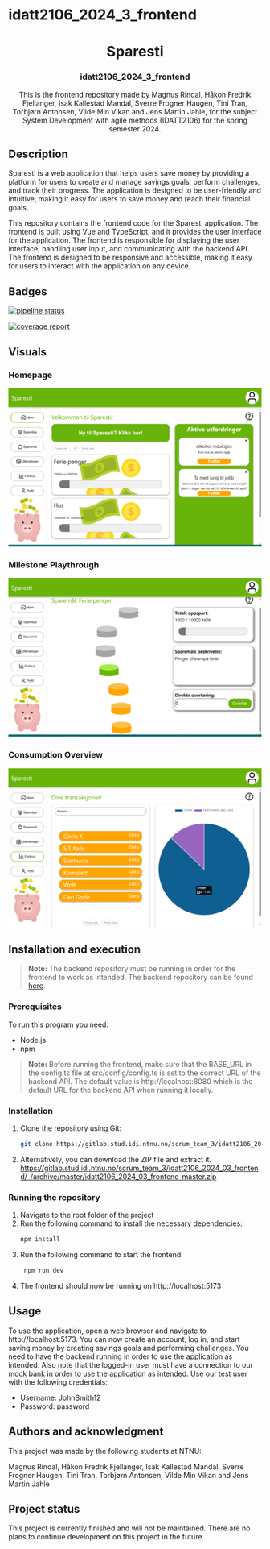 # idatt2106_2024_3_frontend

<div align="center">
  <h1 align="center">Sparesti</h1>
  <h3 align="center">idatt2106_2024_3_frontend </h3>
  <p align="center">
  This is the frontend repository made by Magnus Rindal, Håkon Fredrik Fjellanger, Isak Kallestad Mandal, Sverre Frogner Haugen, Tini Tran, Torbjørn Antonsen, Vilde Min Vikan and Jens Martin Jahle, for the subject System Development with agile methods (IDATT2106) for the spring semester 2024.
  </p>
</div>

## Description

Sparesti is a web application that helps users save money by providing a platform for users to
create and manage savings goals, perform challenges, and track their progress.
The application is designed to be user-friendly and intuitive, making it easy for users to save
money and reach their financial goals.

This repository contains the frontend code for the Sparesti application. The frontend is built using Vue and TypeScript, and it provides the user interface for the application.
The frontend is responsible for displaying the user interface, handling user input, and communicating with the backend API. 
The frontend is designed to be responsive and accessible, making it easy for users to interact with the application on any device.


## Badges

<a href="https://gitlab.stud.idi.ntnu.no/scrum_team_3/idatt2106_2024_03_frontend/-/commits/master"><img alt="pipeline status" src="https://gitlab.stud.idi.ntnu.no/scrum_team_3/idatt2106_2024_03_frontend/badges/master/pipeline.svg" /></a>


<a href="https://gitlab.stud.idi.ntnu.no/scrum_team_3/idatt2106_2024_03_frontend/-/commits/master"><img alt="coverage report" src="https://gitlab.stud.idi.ntnu.no/scrum_team_3/idatt2106_2024_03_frontend/badges/master/coverage.svg" /></a>

## Visuals

### Homepage
![Homepage](src/assets/readmeImages/homepage.png)
### Milestone Playthrough
![ChallengePlaythrough](src/assets/readmeImages/challengePlaythrough.png)
### Consumption Overview
![ConsumptionOverview](src/assets/readmeImages/consumptionOverview.png)


## Installation and execution

> **Note:** The backend repository must be running in order for the frontend to work as intended.
> The backend repository can be found [here](https://gitlab.stud.idi.ntnu.no/scrum_team_3/idatt2106_2024_03_backend).

### Prerequisites

To run this program you need:

- Node.js
- npm

> **Note:** Before running the frontend, make sure that the BASE_URL in the config.ts file at src/config/config.ts is set to the correct URL of the backend API.
> The default value is http://localhost:8080 which is the default URL for the backend API when running it locally.


### Installation

1. Clone the repository using Git:
   ```sh
   git clone https://gitlab.stud.idi.ntnu.no/scrum_team_3/idatt2106_2024_03_frontend
    ```
   
2. Alternatively, you can download the ZIP file and extract it.
    https://gitlab.stud.idi.ntnu.no/scrum_team_3/idatt2106_2024_03_frontend/-/archive/master/idatt2106_2024_03_frontend-master.zip

### Running the repository

1. Navigate to the root folder of the project
2. Run the following command to install the necessary dependencies:
   ```sh
   npm install
   ```
3. Run the following command to start the frontend:
   ```sh
    npm run dev
    ```
4. The frontend should now be running on http://localhost:5173



## Usage

To use the application, open a web browser and navigate to http://localhost:5173.
You can now create an account, log in, and start saving money by creating savings goals and performing challenges.
You need to have the backend running in order to use the application as intended.
Also note that the logged-in user must have a connection to our mock bank in order to use the application as intended.
Use our test user with the following credentials:

- Username: JohnSmith12
- Password: password

## Authors and acknowledgment

This project was made by the following students at NTNU:

Magnus Rindal,
Håkon Fredrik Fjellanger,
Isak Kallestad Mandal,
Sverre Frogner Haugen,
Tini Tran,
Torbjørn Antonsen,
Vilde Min Vikan and
Jens Martin Jahle

## Project status
This project is currently finished and will not be maintained.
There are no plans to continue development on this project in the future.